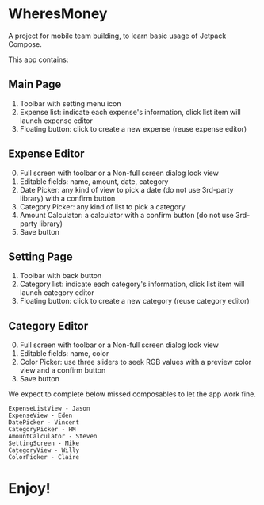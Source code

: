 # WheresMoney
A project for mobile team building, to learn basic usage of Jetpack Compose.

This app contains:

Main Page
--
1. Toolbar with setting menu icon
2. Expense list: indicate each expense's information, click list item will launch expense editor
3. Floating button: click to create a new expense (reuse expense editor)

Expense Editor
--
0. Full screen with toolbar or a Non-full screen dialog look view
1. Editable fields: name, amount, date, category
2. Date Picker: any kind of view to pick a date (do not use 3rd-party library) with a confirm button
3. Category Picker: any kind of list to pick a category
4. Amount Calculator: a calculator with a confirm button (do not use 3rd-party library)
5. Save button

Setting Page
--
1. Toolbar with back button
2. Category list: indicate each category's information, click list item will launch category editor
3. Floating button: click to create a new category (reuse category editor)

Category Editor
--
0. Full screen with toolbar or a Non-full screen dialog look view
1. Editable fields: name, color
2. Color Picker: use three sliders to seek RGB values with a preview color view and a confirm button
4. Save button

We expect to complete below missed composables to let the app work fine.
```
ExpenseListView - Jason
ExpenseView - Eden
DatePicker - Vincent
CategoryPicker - HM
AmountCalculator - Steven
SettingScreen - Mike
CategoryView - Willy
ColorPicker - Claire
```

# Enjoy!
